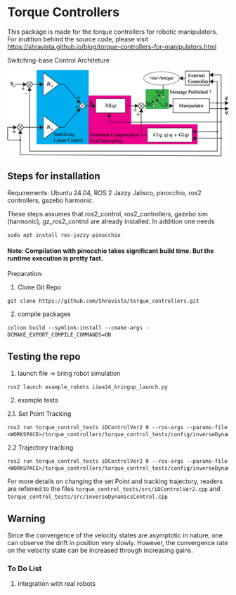 # Torque Controllers

This package is made for the torque controllers for robotic manipulators. For inutition behind the source code, please visit https://shravista.github.io/blog/torque-controllers-for-manipulators.html

Switching-base Control Architeture

![control](./images/IDArchitecture_switch-based.jpg)

## Steps for installation
Requirements: Ubuntu 24.04, ROS 2 Jazzy Jalisco, pinocchio, ros2 controllers, gazebo harmonic.

These steps assumes that ros2_control, ros2_controllers, gazebo sim (harmonic), gz_ros2_control are already installed. In addition one needs
```
sudo apt install ros-jazzy-pinocchio
```

#### Note: Compilation with pinocchio takes significant build time. But the runtime execution is pretty fast.

Preparation:
1. Clone Git Repo
```
git clone https://github.com/Shravista/torque_controllers.git
```
2. compile packages
```
colcon build --symlink-install --cmake-args -DCMAKE_EXPORT_COMPILE_COMMANDS=ON
```

## Testing the repo

1. launch file -> bring robot simulation
```
ros2 launch example_robots iiwa14_bringup_launch.py
```
2. example tests

2.1. Set Point Tracking

```
ros2 run torque_control_tests iDControlVer2 0 --ros-args --params-file  <WORKSPACE>/torque_controllers/torque_control_tests/config/inverseDynamicsControl.yaml
```

2.2 Trajectory tracking

```
ros2 run torque_control_tests iDControlVer2 0 --ros-args --params-file  <WORKSPACE>/torque_controllers/torque_control_tests/config/inverseDynamicsControl.yaml
```

For more details on changing the set Point and tracking trajectory, readers are referred to the files `torque_control_tests/src/iDControlVer2.cpp` and `torque_control_tests/src/inverseDynamicsControl.cpp`

## Warning
Since the convergence of the velocity states are asymptotic in nature, one can observe the drift in position very slowly. However, the convergence rate on the velocity state can be increased through increasing gains.

### To Do List
1. integration with real robots

